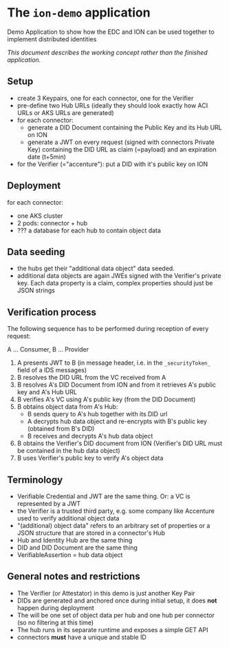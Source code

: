 # The `ion-demo` application
Demo Application to show how the EDC and ION can be used together to implement distributed identities

_This document describes the working concept rather than the finished application._

## Setup
- create 3 Keypairs, one for each connector, one for the Verifier
- pre-define two Hub URLs (ideally they should look exactly how ACI URLs or AKS URLs are generated)
- for each connector:
  + generate a DID Document containing the Public Key and its Hub URL on ION
  + generate a JWT on every request (signed with connectors Private Key) containing the DID URL as claim (=payload) and an expiration date (t+5min)
- for the Verifier (="accenture"): put a DID with it's public key on ION

## Deployment
for each connector:
  + one AKS cluster
  + 2 pods: connector + hub
  + ??? a database for each hub to contain object data

## Data seeding

- the hubs get their "additional data object" data seeded.
- additional data objects are again JWEs signed with the Verifier's private key. Each data property is a claim, complex
  properties should just be JSON strings

## Verification process

The following sequence has to be performed during reception of every request:

A ... Consumer, B ... Provider

1. A presents JWT to B (in message header, i.e. in the `_securityToken_` field of a IDS messages)
1. B resolves the DID URL from the VC received from A
1. B resolves A's DID Document from ION and from it retrieves A's public key and A's Hub URL
1. B verifies A's VC using A's public key (from the DID Document)
1. B obtains object data from A's Hub:
    - B sends query to A's hub together with its DID url
    - A decrypts hub data object and re-encrypts with B's public key (obtained from B's DID)
    - B receives and decrypts A's hub data object
1. B obtains the Verifier's DID document from ION (Verifier's DID URL must be contained in the hub data object)
1. B uses Verifier's public key to verify A's object data

## Terminology
- Verifiable Credential and JWT are the same thing. Or: a VC is represented by a JWT
- the Verifier is a trusted third party, e.g. some company like Accenture used to verify additional object data
- "(additional) object data" refers to an arbitrary set of properties or a JSON structure that are stored in a connector's Hub
- Hub and Identity Hub are the same thing
- DID and DID Document are the same thing
- VerifiableAssertion = hub data object

## General notes and restrictions
- The Verifier (or Attestator) in this demo is just another Key Pair
- DIDs are generated and anchored once during initial setup, it does **not** happen during deployment
- The will be one set of object data per hub and one hub per connector (so no filtering at this time)
- The hub runs in its separate runtime and exposes a simple GET API
- connectors **must** have a unique and stable ID
